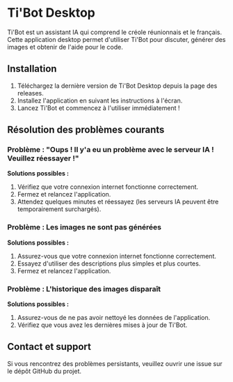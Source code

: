 # Ti'Bot Desktop

Ti'Bot est un assistant IA qui comprend le créole réunionnais et le français. Cette application desktop permet d'utiliser Ti'Bot pour discuter, générer des images et obtenir de l'aide pour le code.

## Installation

1. Téléchargez la dernière version de Ti'Bot Desktop depuis la page des releases.
2. Installez l'application en suivant les instructions à l'écran.
3. Lancez Ti'Bot et commencez à l'utiliser immédiatement !

## Résolution des problèmes courants

### Problème : "Oups ! Il y'a eu un problème avec le serveur IA ! Veuillez réessayer !"

**Solutions possibles :**
1. Vérifiez que votre connexion internet fonctionne correctement.
2. Fermez et relancez l'application.
3. Attendez quelques minutes et réessayez (les serveurs IA peuvent être temporairement surchargés).

### Problème : Les images ne sont pas générées

**Solutions possibles :**
1. Assurez-vous que votre connexion internet fonctionne correctement.
2. Essayez d'utiliser des descriptions plus simples et plus courtes.
3. Fermez et relancez l'application.

### Problème : L'historique des images disparaît

**Solutions possibles :**
1. Assurez-vous de ne pas avoir nettoyé les données de l'application.
2. Vérifiez que vous avez les dernières mises à jour de Ti'Bot.

## Contact et support

Si vous rencontrez des problèmes persistants, veuillez ouvrir une issue sur le dépôt GitHub du projet.
